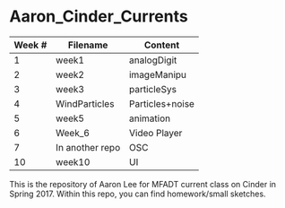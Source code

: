 # Aaron_Cinder_Currents

|Week # |Filename | Content|
|-------|---------|--------|
|1      |week1    |analogDigit|
|2      |week2    |imageManipu|
|3      |week3    |particleSys|
|4      |WindParticles|Particles+noise|
|5      |week5    |animation  |
|6      |Week_6   |Video Player|
|7      |In another repo| OSC|
|10     |week10   |UI      |

This is the repository of Aaron Lee for MFADT current class on Cinder in Spring 2017. Within this repo, you can find homework/small sketches.